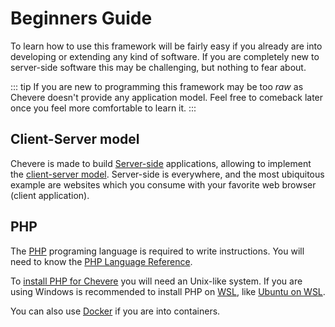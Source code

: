 # Beginners Guide

To learn how to use this framework will be fairly easy if you already are into developing or extending any kind of software. If you are completely new to server-side software this may be challenging, but nothing to fear about.

::: tip
If you are new to programming this framework may be too _raw_ as Chevere doesn't provide any application model. Feel free to comeback later once you feel more comfortable to learn it.
:::

## Client-Server model

Chevere is made to build [Server-side](https://en.wikipedia.org/wiki/Server-side) applications, allowing to implement the [client-server model](https://en.wikipedia.org/wiki/Client%E2%80%93server_model). Server-side is everywhere, and the most ubiquitous example are websites which you consume with your favorite web browser (client application).

## PHP

The [PHP](https://www.php.net/) programing language is required to write instructions. You will need to know the [PHP Language Reference](https://www.php.net/manual/en/langref.php).

To [install PHP for Chevere](installation.md#php) you will need an Unix-like system. If you are using Windows is recommended to install PHP on [WSL](https://docs.microsoft.com/en-us/windows/wsl/), like [Ubuntu on WSL](https://ubuntu.com/wsl).

You can also use [Docker](https://hub.docker.com/_/php) if you are into containers.
